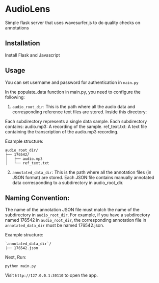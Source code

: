 # AudioLens
Simple flask server that uses wavesurfer.js to do quality checks on annotations

## Installation
Install Flask and Javascript

## Usage
You can set username and password for authentication in `main.py`

In the populate_data function in main.py, you need to configure the following:

1. `audio_root_dir`:
This is the path where all the audio data and corresponding reference text files are stored. Inside this directory:

Each subdirectory represents a single data sample.
Each subdirectory contains:
audio.mp3: A recording of the sample.
ref_text.txt: A text file containing the transcription of the audio.mp3 recording.

Example structure:

```
audio_root_dir/
├── 176542/           
│   ├── audio.mp3     
│   └── ref_text.txt  
```
2. `annotated_data_dir`:
This is the path where all the annotation files (in JSON format) are stored. Each JSON file contains manually annotated data corresponding to a subdirectory in audio_root_dir.

## Naming Convention:

The name of the annotation JSON file must match the name of the subdirectory in `audio_root_dir`.
For example, if you have a subdirectory named 176542 in `audio_root_dir`, the corresponding annotation file in `annotated_data_dir` must be named 176542.json.

Example structure:
```
`annotated_data_dir`/  
├── 176542.json  
```


Next, Run:

```
python main.py
```

Visit `http://127.0.0.1:30110` to open the app. 





